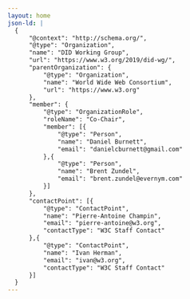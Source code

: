 ```yaml
---
layout: home
json-ld: |
  {
      "@context": "http://schema.org/",
      "@type": "Organization",
      "name": "DID Working Group",
      "url": "https://www.w3.org/2019/did-wg/",
      "parentOrganization": {
          "@type": "Organization",
          "name": "World Wide Web Consortium",
          "url": "https://www.w3.org"
      },
      "member": {
          "@type": "OrganizationRole",
          "roleName": "Co-Chair",
          "member": [{
              "@type": "Person",
              "name": "Daniel Burnett",
              "email": "danielcburnett@gmail.com"
          },{
              "@type": "Person",
              "name": "Brent Zundel",
              "email": "brent.zundel@evernym.com"
          }]
      },
      "contactPoint": [{
          "@type": "ContactPoint",
          "name": "Pierre-Antoine Champin",
          "email": "pierre-antoine@w3.org",
          "contactType": "W3C Staff Contact"
      },{
          "@type": "ContactPoint",
          "name": "Ivan Herman",
          "email": "ivan@w3.org",
          "contactType": "W3C Staff Contact"
      }]
  }
---
```


